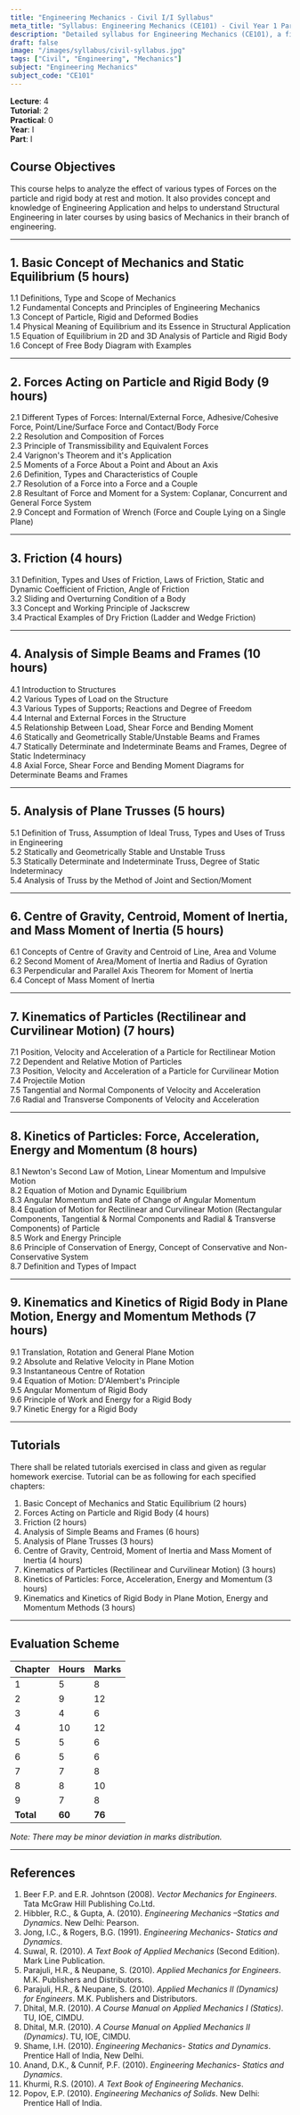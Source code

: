 ```yaml
---
title: "Engineering Mechanics - Civil I/I Syllabus"
meta_title: "Syllabus: Engineering Mechanics (CE101) - Civil Year 1 Part 1 | IOE Notes"
description: "Detailed syllabus for Engineering Mechanics (CE101), a first year, first part subject in the IOE Civil Engineering program. Covers statics, dynamics, forces, friction, beams, trusses, and motion analysis."
draft: false
image: "/images/syllabus/civil-syllabus.jpg"
tags: ["Civil", "Engineering", "Mechanics"]
subject: "Engineering Mechanics"
subject_code: "CE101"
---
```


**Lecture**: 4  
**Tutorial**: 2  
**Practical**: 0  
**Year**: I  
**Part**: I  

## Course Objectives

This course helps to analyze the effect of various types of Forces on the particle and rigid body at rest and motion. It also provides concept and knowledge of Engineering Application and helps to understand Structural Engineering in later courses by using basics of Mechanics in their branch of engineering.

---

## 1. Basic Concept of Mechanics and Static Equilibrium (5 hours)

1.1 Definitions, Type and Scope of Mechanics  
1.2 Fundamental Concepts and Principles of Engineering Mechanics  
1.3 Concept of Particle, Rigid and Deformed Bodies  
1.4 Physical Meaning of Equilibrium and its Essence in Structural Application  
1.5 Equation of Equilibrium in 2D and 3D Analysis of Particle and Rigid Body  
1.6 Concept of Free Body Diagram with Examples  

---

## 2. Forces Acting on Particle and Rigid Body (9 hours)

2.1 Different Types of Forces: Internal/External Force, Adhesive/Cohesive Force, Point/Line/Surface Force and Contact/Body Force  
2.2 Resolution and Composition of Forces  
2.3 Principle of Transmissibility and Equivalent Forces  
2.4 Varignon's Theorem and it's Application  
2.5 Moments of a Force About a Point and About an Axis  
2.6 Definition, Types and Characteristics of Couple  
2.7 Resolution of a Force into a Force and a Couple  
2.8 Resultant of Force and Moment for a System: Coplanar, Concurrent and General Force System  
2.9 Concept and Formation of Wrench (Force and Couple Lying on a Single Plane)  

---

## 3. Friction (4 hours)

3.1 Definition, Types and Uses of Friction, Laws of Friction, Static and Dynamic Coefficient of Friction, Angle of Friction  
3.2 Sliding and Overturning Condition of a Body  
3.3 Concept and Working Principle of Jackscrew  
3.4 Practical Examples of Dry Friction (Ladder and Wedge Friction)  

---

## 4. Analysis of Simple Beams and Frames (10 hours)

4.1 Introduction to Structures  
4.2 Various Types of Load on the Structure  
4.3 Various Types of Supports; Reactions and Degree of Freedom  
4.4 Internal and External Forces in the Structure  
4.5 Relationship Between Load, Shear Force and Bending Moment  
4.6 Statically and Geometrically Stable/Unstable Beams and Frames  
4.7 Statically Determinate and Indeterminate Beams and Frames, Degree of Static Indeterminacy  
4.8 Axial Force, Shear Force and Bending Moment Diagrams for Determinate Beams and Frames  

---

## 5. Analysis of Plane Trusses (5 hours)

5.1 Definition of Truss, Assumption of Ideal Truss, Types and Uses of Truss in Engineering  
5.2 Statically and Geometrically Stable and Unstable Truss  
5.3 Statically Determinate and Indeterminate Truss, Degree of Static Indeterminacy  
5.4 Analysis of Truss by the Method of Joint and Section/Moment  

---

## 6. Centre of Gravity, Centroid, Moment of Inertia, and Mass Moment of Inertia (5 hours)

6.1 Concepts of Centre of Gravity and Centroid of Line, Area and Volume  
6.2 Second Moment of Area/Moment of Inertia and Radius of Gyration  
6.3 Perpendicular and Parallel Axis Theorem for Moment of Inertia  
6.4 Concept of Mass Moment of Inertia  

---

## 7. Kinematics of Particles (Rectilinear and Curvilinear Motion) (7 hours)

7.1 Position, Velocity and Acceleration of a Particle for Rectilinear Motion  
7.2 Dependent and Relative Motion of Particles  
7.3 Position, Velocity and Acceleration of a Particle for Curvilinear Motion  
7.4 Projectile Motion  
7.5 Tangential and Normal Components of Velocity and Acceleration  
7.6 Radial and Transverse Components of Velocity and Acceleration  

---

## 8. Kinetics of Particles: Force, Acceleration, Energy and Momentum (8 hours)

8.1 Newton's Second Law of Motion, Linear Momentum and Impulsive Motion  
8.2 Equation of Motion and Dynamic Equilibrium  
8.3 Angular Momentum and Rate of Change of Angular Momentum  
8.4 Equation of Motion for Rectilinear and Curvilinear Motion (Rectangular Components, Tangential & Normal Components and Radial & Transverse Components) of Particle  
8.5 Work and Energy Principle  
8.6 Principle of Conservation of Energy, Concept of Conservative and Non-Conservative System  
8.7 Definition and Types of Impact  

---

## 9. Kinematics and Kinetics of Rigid Body in Plane Motion, Energy and Momentum Methods (7 hours)

9.1 Translation, Rotation and General Plane Motion  
9.2 Absolute and Relative Velocity in Plane Motion  
9.3 Instantaneous Centre of Rotation  
9.4 Equation of Motion: D'Alembert's Principle  
9.5 Angular Momentum of Rigid Body  
9.6 Principle of Work and Energy for a Rigid Body  
9.7 Kinetic Energy for a Rigid Body  

---

## Tutorials

There shall be related tutorials exercised in class and given as regular homework exercise. Tutorial can be as following for each specified chapters:

1. Basic Concept of Mechanics and Static Equilibrium (2 hours)  
2. Forces Acting on Particle and Rigid Body (4 hours)  
3. Friction (2 hours)  
4. Analysis of Simple Beams and Frames (6 hours)  
5. Analysis of Plane Trusses (3 hours)  
6. Centre of Gravity, Centroid, Moment of Inertia and Mass Moment of Inertia (4 hours)  
7. Kinematics of Particles (Rectilinear and Curvilinear Motion) (3 hours)  
8. Kinetics of Particles: Force, Acceleration, Energy and Momentum (3 hours)  
9. Kinematics and Kinetics of Rigid Body in Plane Motion, Energy and Momentum Methods (3 hours)  

---

## Evaluation Scheme

| Chapter | Hours | Marks |
|---------|-------|-------|
| 1 | 5 | 8 |
| 2 | 9 | 12 |
| 3 | 4 | 6 |
| 4 | 10 | 12 |
| 5 | 5 | 6 |
| 6 | 5 | 6 |
| 7 | 7 | 8 |
| 8 | 8 | 10 |
| 9 | 7 | 8 |
| **Total** | **60** | **76** |

*Note: There may be minor deviation in marks distribution.*

---

## References

1. Beer F.P. and E.R. Johntson (2008). *Vector Mechanics for Engineers*. Tata McGraw Hill Publishing Co.Ltd.  
2. Hibbler, R.C., & Gupta, A. (2010). *Engineering Mechanics –Statics and Dynamics*. New Delhi: Pearson.  
3. Jong, I.C., & Rogers, B.G. (1991). *Engineering Mechanics- Statics and Dynamics*.  
4. Suwal, R. (2010). *A Text Book of Applied Mechanics* (Second Edition). Mark Line Publication.  
5. Parajuli, H.R., & Neupane, S. (2010). *Applied Mechanics for Engineers*. M.K. Publishers and Distributors.  
6. Parajuli, H.R., & Neupane, S. (2010). *Applied Mechanics II (Dynamics) for Engineers*. M.K. Publishers and Distributors.  
7. Dhital, M.R. (2010). *A Course Manual on Applied Mechanics I (Statics)*. TU, IOE, CIMDU.  
8. Dhital, M.R. (2010). *A Course Manual on Applied Mechanics II (Dynamics)*. TU, IOE, CIMDU.  
9. Shame, I.H. (2010). *Engineering Mechanics- Statics and Dynamics*. Prentice Hall of India, New Delhi.  
10. Anand, D.K., & Cunnif, P.F. (2010). *Engineering Mechanics- Statics and Dynamics*.  
11. Khurmi, R.S. (2010). *A Text Book of Engineering Mechanics*.  
12. Popov, E.P. (2010). *Engineering Mechanics of Solids*. New Delhi: Prentice Hall of India.  